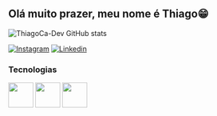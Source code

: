 
## Olá muito prazer, meu nome é Thiago😁 ##

<div>

![ThiagoCa-Dev GitHub stats](https://github-readme-stats.vercel.app/api?username=ThiagoCa-Dev&show_icons=true&theme=tokyonight)

[![Instagram](https://img.shields.io/badge/Instagram-E4405F?style=for-the-badge&logo=instagram&logoColor=white)](https://www.instagram.com/thg_carlos/)
[![Linkedin](https://img.shields.io/badge/LinkedIn-0077B5?style=for-the-badge&logo=linkedin&logoColor=white)](https://www.linkedin.com/in/thiago-carlos-de-andrade-silva-428b3a260/)

### Tecnologias ###
<div style="display: inline_block">

<img src="https://cdn.jsdelivr.net/gh/devicons/devicon/icons/html5/html5-original.svg" width="50px"/>     
<img src="https://cdn.jsdelivr.net/gh/devicons/devicon/icons/css3/css3-original.svg" width="50px"/>     
<img src="https://cdn.jsdelivr.net/gh/devicons/devicon/icons/javascript/javascript-original.svg" width="50px"/>
                  
</div>
